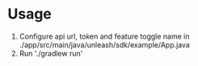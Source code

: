 # Usage

1. Configure api url, token and feature toggle name in ./app/src/main/java/unleash/sdk/example/App.java
2. Run './gradlew run'